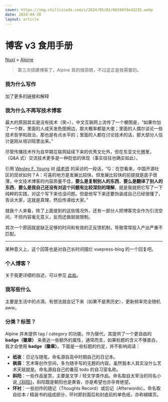 ```yaml
---
cover: https://img.chillcicada.com/i/2024/05/03/66348fde43235.webp
date: 2024-04-28
layout: article
---
```


# 博客 v3 食用手册

[Nuxt](https://nuxt.com) × [Alpine](https://alpine.nuxt.space)

> 第三次搭建博客了，Alpine 真的很简陋，不过这正是我需要的。

### 我为什么写作

加了更多的链接和解释

### 我为什么不再写技术博客

最大的原因其实是没有技术（笑~），中文互联网上流传了一个梗图是，“如果你加了一个群，里面的人成天发色图擦边，那大概率都是大佬；里面的人偶尔谈论一些技术哲学和政治，那也是有点水平的；里面的人都在讨论技术的话，那大部分人估计是刚从培训班里出来。”

尽管传播技术作为自早期互联网延续下来的优秀文化外，但在东亚文化圈里，（Q&A 式）交流技术更多是一种贬低的体现（事实往往也确实如此）。

引用 [Wesley F. Young](https://github.com/wesley-young) 对 [续老师](https://www.ep.tsinghua.edu.cn/info/1166/2952.htm) 的采访的一段话，“Q：在您看来，中国开源社区的现状如何？A：可喜的地方是发展比较快，但发展比较快的前提就是底子很薄，中文技术博客的内容质量不佳，**要么是复制别人的东西**，**要么是翻译了别人的东西**，**要么是我自己还没有对这个问题有比较深刻的理解**，就是我就把它写了一下纯粹的实践，对这个写下来也没问题。但是他写下来还要伪装成自己已经很懂了，告诉大家，这就是真理，然后传递给大家。”

就我个人来看，除了上面提到的这些情况外，还有一部分人把博客完全作为引流空间，不但内容毫无意义，反而还做层层限制。

其次一个原因就是缺乏足够的时间和有效的正反馈机制，导致常常投入产出严重不匹配。

---

某种意义上，这个回答也是对自己长时间摆烂 vuepress-blog 的一个回复吧。

### 个人博客？

关于我更详细的自述，可以参见 [此处](./who_am_i)。

### 我写些什么

主要是生活中的点滴，有想法就会记下来（如果不是黑历史），更新频率完全随机aww。

### 分类？标签？

Alpine 并未提供 tag / category 的功能，作为替代，其提供了一个更自由的 **badge（徽章）** 来表达一些额外的属性，通常而言，如果标题的含义不够直白，我才会使用 **badge（徽章）**。下面是一些标题的约定，并不影响阅读：

- **纸夜**：日记与随笔。命名源自高中时期自己的日记本。
- **枫斋**：艺术等创作空间，多为随手写的无题的内容。虽然我本人其实没什么艺术天赋就是。命名源自自己的番茄 todo 的自习室名称。
- **斜阳**：一些作品鉴赏，主要是文学 / 轻文学类作品。命名取自太宰治的同名小说[《斜阳》](https://book.douban.com/subject/3259428)，斜阳既是朝阳也是黄昏，亦是希望也亦孕育绝望。
- **环衬**：一些创作的随记（Thoughts Record）或后记（Afterwords）。命名取自绘本 / 精装书的组成部分，环衬即封面后和封底前的单色纸，亦称蝴蝶页。
